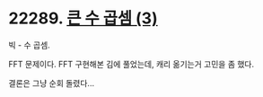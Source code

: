 # 22289. [큰 수 곱셈 (3)](./22289.cpp)

빅 - 수 곱셈.

FFT 문제이다. FFT 구현해본 김에 풀었는데, 캐리 옮기는거 고민을 좀 했다.

결론은 그냥 순회 돌렸다...
